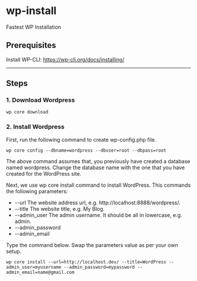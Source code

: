 # wp-install
Fastest WP Installation

## Prerequisites
Install WP-CLI: https://wp-cli.org/docs/installing/


***


## Steps

### 1. Download Wordpress
`wp core download`

### 2. Install Wordpress
First, run the following command to create wp-config.php file.

`wp core config --dbname=wordpress --dbuser=root --dbpass=root`

The above command assumes that, you previously have created a database named wordpress. Change the database name with the one that you have created for the WordPress site.

Next, we use wp core install command to install WordPress. This commands the following parameters:

* --url The website address url, e.g. http://localhost:8888/wordpress/.
* --title The website title, e.g. My Blog.
* --admin_user The admin username. It should be all in lowercase, e.g. admin.
* --admin_password
* --admin_email

Type the command below. Swap the parameters value as per your own setup.

`wp core install --url=http://localhost.dev/ --title=WordPress --admin_user=myusername --admin_password=mypassword --admin_email=name@gmail.com`

